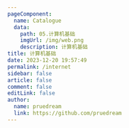 ```yaml
---
pageComponent:
  name: Catalogue
  data:
    path: 05.计算机基础
    imgUrl: /img/web.png
    description: 计算机基础
title: 计算机基础
date: 2023-12-20 19:57:49
permalink: /internet
sidebar: false
article: false
comment: false
editLink: false
author: 
  name: pruedream
  link: https://github.com/pruedream
---
```

 